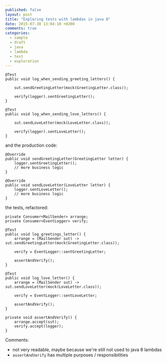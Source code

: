 ```yaml
---
published: false
layout: post
title: "Exploring tests with lambdas in java 8"
date: 2015-07-30 13:04:10 +0200
comments: true
categories: 
  - sample
  - draft
  - java
  - lambda
  - test
  - exploration
---
```


```
@Test
public void log_when_sending_greeting_letters() {

	sut.sendGreetingLetter(mock(GreetingLetter.class));

	verify(logger).sentGreetingLetter();
}

@Test
public void log_when_sending_love_letters() {

	sut.sendLoveLetter(mock(LoveLetter.class));

	verify(logger).sentLoveLetter();
}
```

and the production code:

```
@Override
public void sendGreetingLetter(GreetingLetter letter) {
	logger.sentGreetingLetter();
	// more business logic
}

@Override
public void sendLoveLetter(LoveLetter letter) {
	logger.sentLoveLetter();
	// more business logic
}
```


the tests, refactored:

```
private Consumer<MailSender> arrange;
private Consumer<EventLogger> verify;

@Test
public void log_greetings_letter() {
	arrange = (MailSender sut) -> sut.sendGreetingLetter(mock(GreetingLetter.class));

	verify = EventLogger::sentGreetingLetter;

	assertAndVerify();
}

@Test
public void log_love_letter() {
	arrange = (MailSender sut) -> sut.sendLoveLetter(mock(LoveLetter.class));

	verify = EventLogger::sentLoveLetter;

	assertAndVerify();
}

private void assertAndVerify() {
	arrange.accept(sut);
	verify.accept(logger);
}
```

Comments:

  * not very readable, maybe because we're still not used to java 8 lambdas
  * ``assertAndVerify`` has multiple purposes / responsibilities

